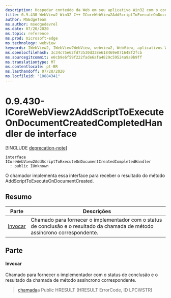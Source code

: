 ```yaml
---
description: Hospedar conteúdo da Web em seu aplicativo Win32 com o controle WebView2 do Microsoft Edge
title: 0.9.430-WebView2 Win32 C++ ICoreWebView2AddScriptToExecuteOnDocumentCreatedCompletedHandler
author: MSEdgeTeam
ms.author: msedgedevrel
ms.date: 07/20/2020
ms.topic: reference
ms.prod: microsoft-edge
ms.technology: webview
keywords: IWebView2, IWebView2WebView, webview2, WebView, aplicativos Win32, Win32, Edge, ICoreWebView2, ICoreWebView2Host, controle do navegador, HTML Edge
ms.openlocfilehash: 3c34c75e62fd73530d338e618469e071648f2fcb
ms.sourcegitcommit: e0cb9e6f59f222fade6afa4829c59524a9a9b9ff
ms.translationtype: MT
ms.contentlocale: pt-BR
ms.lasthandoff: 07/20/2020
ms.locfileid: "10884341"
---
```

# 0.9.430-ICoreWebView2AddScriptToExecuteOnDocumentCreatedCompletedHandler de interface 

[!INCLUDE [deprecation-note](../../includes/deprecation-note.md)]

```
interface ICoreWebView2AddScriptToExecuteOnDocumentCreatedCompletedHandler
  : public IUnknown
```

O chamador implementa essa interface para receber o resultado do método AddScriptToExecuteOnDocumentCreated.

## Resumo

 Parte                        | Descrições
--------------------------------|---------------------------------------------
[Invocar](#invoke) | Chamado para fornecer o implementador com o status de conclusão e o resultado da chamada de método assíncrono correspondente.

## Parte

#### Invocar 

Chamado para fornecer o implementador com o status de conclusão e o resultado da chamada de método assíncrono correspondente.

> [chamada](#invoke)a Public HRESULT (HRESULT ErrorCode, ID LPCWSTR)

